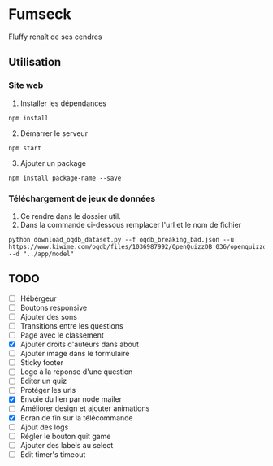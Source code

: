 # Fumseck

Fluffy renaît de ses cendres

## Utilisation

### Site web

1. Installer les dépendances

```
npm install
```

2. Démarrer le serveur


```
npm start
```

3. Ajouter un package

```
npm install package-name --save
```

### Téléchargement de jeux de données 

1. Ce rendre dans le dossier util.
2. Dans la commande ci-dessous remplacer l'url et le nom de fichier

```
python download_oqdb_dataset.py --f oqdb_breaking_bad.json --u https://www.kiwime.com/oqdb/files/1036987992/OpenQuizzDB_036/openquizzdb_36.json --d "../app/model"
```

## TODO

* [ ] Hébérgeur
* [ ] Boutons responsive
* [ ] Ajouter des sons
* [ ] Transitions entre les questions
* [ ] Page avec le classement
* [X] Ajouter droits d'auteurs dans about
* [ ] Ajouter image dans le formulaire
* [ ] Sticky footer
* [ ] Logo à la réponse d'une question
* [ ] Editer un quiz
* [ ] Protéger les urls
* [X] Envoie du lien par node mailer
* [ ] Améliorer design et ajouter animations
* [X] Ecran de fin sur la télécommande 
* [ ] Ajout des logs
* [ ] Régler le bouton quit game
* [ ] Ajouter des labels au select
* [ ] Edit timer's timeout